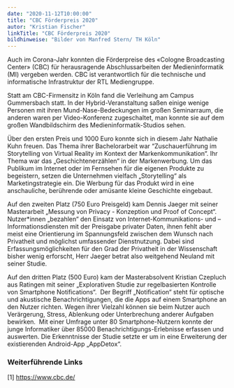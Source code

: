 ```yaml
---
date: "2020-11-12T10:00:00"
title: "CBC Förderpreis 2020"
autor: "Kristian Fischer"
linkTitle: "CBC Förderpreis 2020"
bildhinweise: "Bilder von Manfred Stern/ TH Köln"
---
```


Auch im Corona-Jahr konnten die Förderpreise des «Cologne Broadcasting Center» (CBC) für herausragende Abschlussarbeiten der Medieninformatik (MI) vergeben werden. CBC ist verantwortlich für die technische und informatische Infrastruktur der RTL Mediengruppe.

Statt am CBC-Firmensitz in Köln fand die Verleihung am Campus Gummersbach statt. In der Hybrid-Veranstaltung saßen einige wenige Personen mit ihren Mund-Nase-Bedeckungen im großen Seminarraum, die anderen waren per Video-Konferenz zugeschaltet, man konnte sie auf dem großen Wandbildschirm des Medieninformatik-Studios sehen.

Über den ersten Preis und 1000 Euro konnte sich in diesem Jahr Nathalie Kuhn freuen. Das Thema ihrer Bachelorarbeit war “Zuschauerführung im Storytelling von Virtual Reality im Kontext der Markenkommunikation“. Ihr Thema war das „Geschichtenerzählen“ in der Markenwerbung. Um das Publikum im Internet oder im Fernsehen für die eigenen Produkte zu begeistern, setzen die Unternehmen vielfach „Storytelling“ als Marketingstrategie ein. Die Werbung für das Produkt wird in eine anschauliche, berührende oder amüsante kleine Geschichte eingebaut.

Auf den zweiten Platz (750 Euro Preisgeld) kam Dennis Jaeger mit seiner Masterarbeit „Messung von Privacy - Konzeption und Proof of Concept“.
Nutzer*innen „bezahlen“ den Einsatz von Internet-Kommunikations- und –Informationsdiensten mit der Preisgabe privater Daten, ihnen fehlt aber meist eine Orientierung im Spannungsfeld zwischen dem Wunsch nach Privatheit und möglichst umfassender Dienstnutzung. Dabei sind Erfassungsmöglichkeiten für den Grad der Privatheit in der Wissenschaft bisher wenig erforscht, Herr Jaeger betrat also weitgehend Neuland mit seiner Studie.

Auf den dritten Platz (500 Euro) kam der Masterabsolvent Kristian Czepluch aus Ratingen mit seiner „Explorativen Studie zur regelbasierten Kontrolle von Smartphone Notifications“.  Der Begriff „Notification“ steht für optische und akustische Benachrichtigungen, die die Apps auf einem Smartphone an den Nutzer richten. Wegen ihrer Vielzahl können sie beim Nutzer auch Verärgerung, Stress, Ablenkung oder Unterbrechung anderer Aufgaben bewirken.  Mit einer Umfrage unter 80 Smartphone-Nutzern konnte der junge Informatiker über 85000 Benachrichtigungs-Erlebnisse erfassen und auswerten. Die Erkenntnisse der Studie setzte er um in eine Erweiterung der existierenden Android-App „AppDetox“.

### Weiterführende Links
[1] https://www.cbc.de/

